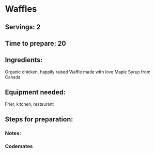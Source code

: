 # Waffles

## Servings: 2

## Time to prepare: 20

## Ingredients:
Organic chicken, happily raised
Waffle made with love
Maple Syrup from Canada

## Equipment needed:
Frier, kitchen, restaurant

## Steps for preparation:



### Notes:



### Codemates #
